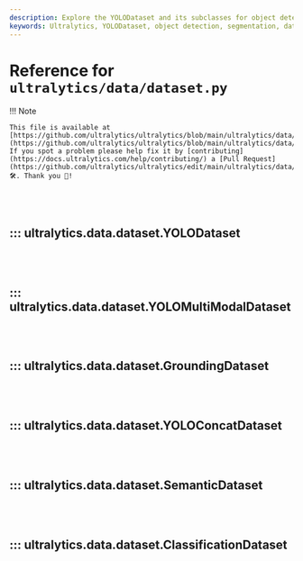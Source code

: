 ```yaml
---
description: Explore the YOLODataset and its subclasses for object detection, segmentation, and multi-modal tasks. Find details on dataset loading, caching, and augmentation.
keywords: Ultralytics, YOLODataset, object detection, segmentation, dataset loading, caching, data augmentation
---
```


# Reference for `ultralytics/data/dataset.py`

!!! Note

    This file is available at [https://github.com/ultralytics/ultralytics/blob/main/ultralytics/data/dataset.py](https://github.com/ultralytics/ultralytics/blob/main/ultralytics/data/dataset.py). If you spot a problem please help fix it by [contributing](https://docs.ultralytics.com/help/contributing/) a [Pull Request](https://github.com/ultralytics/ultralytics/edit/main/ultralytics/data/dataset.py) 🛠️. Thank you 🙏!

<br><br>

## ::: ultralytics.data.dataset.YOLODataset

<br><br>

## ::: ultralytics.data.dataset.YOLOMultiModalDataset

<br><br>

## ::: ultralytics.data.dataset.GroundingDataset

<br><br>

## ::: ultralytics.data.dataset.YOLOConcatDataset

<br><br>

## ::: ultralytics.data.dataset.SemanticDataset

<br><br>

## ::: ultralytics.data.dataset.ClassificationDataset

<br><br>
